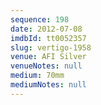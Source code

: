 ```yaml
---
sequence: 198
date: 2012-07-08
imdbId: tt0052357
slug: vertigo-1958
venue: AFI Silver
venueNotes: null
medium: 70mm
mediumNotes: null
---
```


